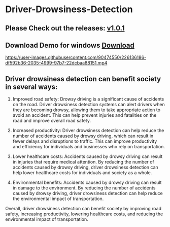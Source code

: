 # Driver-Drowsiness-Detection
## Please Check out the releases: <a href = "https://github.com/Rishab260/Driver-Drowsiness-Detection/releases/download/v1.0.1/Driver.Drowsiness.Detection.rar">v1.0.1</a>
## Download Demo for windows <a href= "https://github.com/Rishab260/Driver-Drowsiness-Detection/releases/download/Demo/Team-Rishab-DriverDrowsinessDetection_Demo.exe"> Download</a>

https://user-images.githubusercontent.com/90474550/226136186-df592b36-2035-4999-97b7-22dcbaa88151.mp4



<h2>Driver drowsiness detection can benefit society in several ways:</h2>

1. Improved road safety: Drowsy driving is a significant cause of accidents on the road. Driver drowsiness detection systems can alert drivers when they are becoming drowsy, allowing them to take appropriate action to avoid an accident. This can help prevent injuries and fatalities on the road and improve overall road safety.

2. Increased productivity: Driver drowsiness detection can help reduce the number of accidents caused by drowsy driving, which can result in fewer delays and disruptions to traffic. This can improve productivity and efficiency for individuals and businesses who rely on transportation.

3. Lower healthcare costs: Accidents caused by drowsy driving can result in injuries that require medical attention. By reducing the number of accidents caused by drowsy driving, driver drowsiness detection can help lower healthcare costs for individuals and society as a whole.

4. Environmental benefits: Accidents caused by drowsy driving can result in damage to the environment. By reducing the number of accidents caused by drowsy driving, driver drowsiness detection can help reduce the environmental impact of transportation.

Overall, driver drowsiness detection can benefit society by improving road safety, increasing productivity, lowering healthcare costs, and reducing the environmental impact of transportation.



